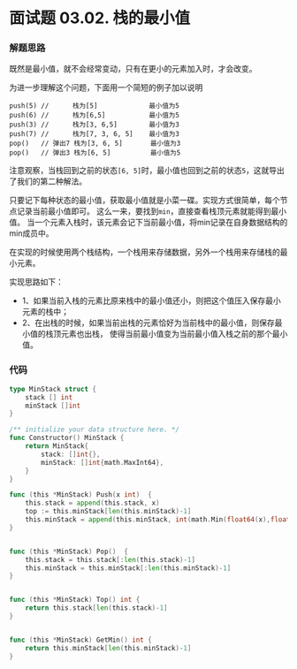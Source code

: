 # 面试题 03.02. 栈的最小值

### 解题思路

既然是最小值，就不会经常变动，只有在更小的元素加入时，才会改变。

为进一步理解这个问题，下面用一个简短的例子加以说明
```
push(5) //      栈为[5]             最小值为5
push(6) //      栈为[6,5]           最小值为5
push(3) //      栈为[3, 6,5]        最小值为3
push(7) //      栈为[7, 3, 6, 5]    最小值为3
pop()   // 弹出7 栈为[3, 6, 5]       最小值为3
pop()   // 弹出3 栈为[6, 5]          最小值为5
```
注意观察，当栈回到之前的状态``[6, 5]``时，最小值也回到之前的状态``5``，这就导出了我们的第二种解法。

只要记下每种状态的最小值，获取最小值就是小菜一碟。实现方式很简单，每个节点记录当前最小值即可。
这么一来，要找到``min``，直接查看栈顶元素就能得到最小值。
当一个元素入栈时，该元素会记下当前最小值，将min记录在自身数据结构的min成员中。

在实现的时候使用两个栈结构，一个栈用来存储数据，另外一个栈用来存储栈的最小元素。

实现思路如下：
* 1、如果当前入栈的元素比原来栈中的最小值还小，则把这个值压入保存最小元素的栈中；
* 2、在出栈的时候，如果当前出栈的元素恰好为当前栈中的最小值，则保存最小值的栈顶元素也出栈，
使得当前最小值变为当前最小值入栈之前的那个最小值。

### 代码
```go
type MinStack struct {
	stack [] int
	minStack []int
}

/** initialize your data structure here. */
func Constructor() MinStack {
	return MinStack{
		stack: []int{},
		minStack: []int{math.MaxInt64},
	}
}

func (this *MinStack) Push(x int)  {
	this.stack = append(this.stack, x)
	top := this.minStack[len(this.minStack)-1]
	this.minStack = append(this.minStack, int(math.Min(float64(x),float64(top))))
}


func (this *MinStack) Pop()  {
	this.stack = this.stack[:len(this.stack)-1]
	this.minStack = this.minStack[:len(this.minStack)-1]
}


func (this *MinStack) Top() int {
	return this.stack[len(this.stack)-1]
}


func (this *MinStack) GetMin() int {
	return this.minStack[len(this.minStack)-1]
}
```
